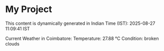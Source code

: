 # My Project

This content is dynamically generated in Indian Time (IST): 2025-08-27 11:09:41 IST


Current Weather in Coimbatore:
Temperature: 27.88 °C
Condition: broken clouds
